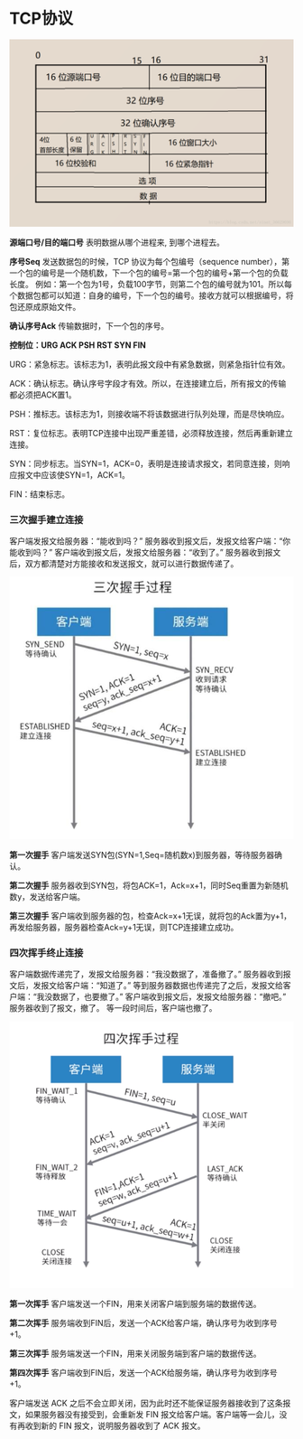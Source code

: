 TCP协议
===
![](./相关文件/12.1.png)

**源端口号/目的端口号**
表明数据从哪个进程来, 到哪个进程去。

**序号Seq**
发送数据包的时候，TCP 协议为每个包编号（sequence number），第一个包的编号是一个随机数，下一个包的编号=第一个包的编号+第一个包的负载长度。
例如：第一个包为1号，负载100字节，则第二个包的编号就为101。所以每个数据包都可以知道：自身的编号，下一个包的编号。接收方就可以根据编号，将包还原成原始文件。

**确认序号Ack**
传输数据时，下一个包的序号。

**控制位：URG ACK PSH RST SYN FIN**

URG：紧急标志。该标志为1，表明此报文段中有紧急数据，则紧急指针位有效。

ACK：确认标志。确认序号字段才有效。所以，在连接建立后，所有报文的传输都必须把ACK置1。

PSH：推标志。该标志为1，则接收端不将该数据进行队列处理，而是尽快响应。

RST：复位标志。表明TCP连接中出现严重差错，必须释放连接，然后再重新建立连接。

SYN：同步标志。当SYN=1，ACK=0，表明是连接请求报文，若同意连接，则响应报文中应该使SYN=1，ACK=1。

FIN：结束标志。

###  三次握手建立连接

客户端发报文给服务器：“能收到吗？”
服务器收到报文后，发报文给客户端：“你能收到吗？”
客户端收到报文后，发报文给服务器：“收到了。”
服务器收到报文后，双方都清楚对方能接收和发送报文，就可以进行数据传递了。

![](./相关文件/12.2.jpeg)

**第一次握手**
客户端发送SYN包(SYN=1,Seq=随机数x)到服务器，等待服务器确认。

**第二次握手**
服务器收到SYN包，将包ACK=1，Ack=x+1，同时Seq重置为新随机数y，发送给客户端。

**第三次握手**
客户端收到服务器的包，检查Ack=x+1无误，就将包的Ack置为y+1，再发给服务器，服务器检查Ack=y+1无误，则TCP连接建立成功。



###  四次挥手终止连接

客户端数据传递完了，发报文给服务器：“我没数据了，准备撤了。”
服务器收到报文后，发报文给客户端：“知道了。”
等到服务器数据也传递完了之后，发报文给客户端：“我没数据了，也要撤了。”
客户端收到报文后，发报文给服务器：“撤吧。”
服务器收到了报文，撤了。
等一段时间后，客户端也撤了。

![](./相关文件/12.3.png)

**第一次挥手**
客户端发送一个FIN，用来关闭客户端到服务端的数据传送。

**第二次挥手**
服务端收到FIN后，发送一个ACK给客户端，确认序号为收到序号+1。

**第三次挥手**
服务端发送一个FIN，用来关闭服务端到客户端的数据传送。

**第四次挥手**
客户端收到FIN后，发送一个ACK给服务端，确认序号为收到序号+1。


客户端发送 ACK 之后不会立即关闭，因为此时还不能保证服务器接收到了这条报文，如果服务器没有接受到，会重新发 FIN 报文给客户端。客户端等一会儿，没有再收到新的 FIN 报文，说明服务器收到了 ACK 报文。